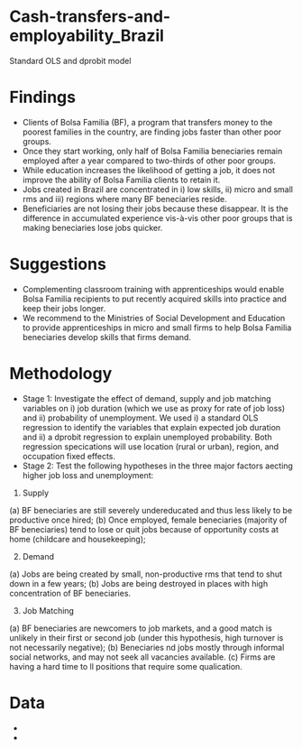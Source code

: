 # Cash-transfers-and-employability_Brazil
Standard OLS and dprobit model

# Findings
- Clients of Bolsa Familia (BF), a program that transfers money to the poorest families in the country, are finding jobs faster than other poor groups.
- Once they start working, only half of Bolsa Familia beneciaries remain employed after a year compared to two-thirds of other poor groups. 
- While education increases the likelihood of getting a job, it does not improve the ability of Bolsa Familia clients to retain it.
- Jobs created in Brazil are concentrated in i) low skills, ii) micro and small rms and iii) regions where many BF beneciaries reside. 
- Beneficiaries are not losing their jobs because these disappear. It is the difference in accumulated experience vis-à-vis other poor groups that is making beneciaries lose jobs quicker.

# Suggestions
- Complementing classroom training with apprenticeships would enable Bolsa Familia recipients to put recently acquired skills into practice and keep their jobs
longer. 
- We recommend to the Ministries of Social Development and Education to provide apprenticeships in micro and small firms to help
Bolsa Familia beneciaries develop skills that firms demand. 

# Methodology
- Stage 1: Investigate the effect of demand, supply and job matching variables on i) job duration (which we use as proxy for rate of job loss) and ii) probability of unemployment. We used i) a standard OLS regression to identify the variables that explain expected job duration and ii) a dprobit regression to explain unemployed
probability. Both regression specications will use location (rural or urban), region, and occupation fixed effects.
- Stage 2: Test the following hypotheses in the three major factors aecting higher job loss and unemployment:

1. Supply

(a) BF beneciaries are still severely undereducated and thus less likely to be productive once hired;
(b) Once employed, female beneciaries (majority of BF beneciaries) tend to lose or quit jobs because of opportunity costs at home (childcare and housekeeping);

2. Demand

(a) Jobs are being created by small, non-productive rms that tend to shut down in a few years;
(b) Jobs are being destroyed in places with high concentration of BF beneciaries.

3. Job Matching

(a) BF beneciaries are newcomers to job markets, and a good match is unlikely in their first or second job (under this hypothesis, high turnover is not necessarily negative);
(b) Beneciaries nd jobs mostly through informal social networks, and may not seek all vacancies available.
(c) Firms are having a hard time to ll positions that require some qualication.

# Data
-
-
